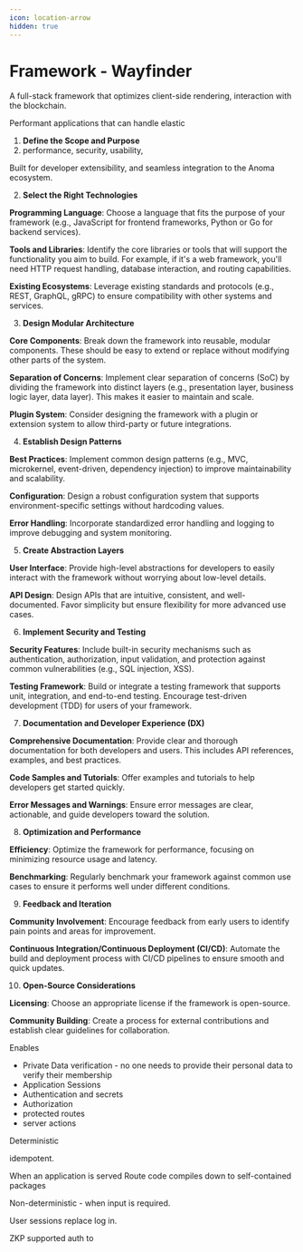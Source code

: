 ```yaml
---
icon: location-arrow
hidden: true
---
```


# Framework - Wayfinder

A full-stack framework that optimizes client-side rendering, interaction with the blockchain.&#x20;



Performant applications that can handle elastic&#x20;

1. **Define the Scope and Purpose**
2. performance, security, usability,

Built for developer extensibility, and seamless integration to the Anoma ecosystem.&#x20;

2. **Select the Right Technologies**

**Programming Language**: Choose a language that fits the purpose of your framework (e.g., JavaScript for frontend frameworks, Python or Go for backend services).

**Tools and Libraries**: Identify the core libraries or tools that will support the functionality you aim to build. For example, if it's a web framework, you'll need HTTP request handling, database interaction, and routing capabilities.

**Existing Ecosystems**: Leverage existing standards and protocols (e.g., REST, GraphQL, gRPC) to ensure compatibility with other systems and services.

3. **Design Modular Architecture**

**Core Components**: Break down the framework into reusable, modular components. These should be easy to extend or replace without modifying other parts of the system.

**Separation of Concerns**: Implement clear separation of concerns (SoC) by dividing the framework into distinct layers (e.g., presentation layer, business logic layer, data layer). This makes it easier to maintain and scale.

**Plugin System**: Consider designing the framework with a plugin or extension system to allow third-party or future integrations.

4. **Establish Design Patterns**

**Best Practices**: Implement common design patterns (e.g., MVC, microkernel, event-driven, dependency injection) to improve maintainability and scalability.

**Configuration**: Design a robust configuration system that supports environment-specific settings without hardcoding values.

**Error Handling**: Incorporate standardized error handling and logging to improve debugging and system monitoring.

5. **Create Abstraction Layers**

**User Interface**: Provide high-level abstractions for developers to easily interact with the framework without worrying about low-level details.

**API Design**: Design APIs that are intuitive, consistent, and well-documented. Favor simplicity but ensure flexibility for more advanced use cases.

6. **Implement Security and Testing**

**Security Features**: Include built-in security mechanisms such as authentication, authorization, input validation, and protection against common vulnerabilities (e.g., SQL injection, XSS).

**Testing Framework**: Build or integrate a testing framework that supports unit, integration, and end-to-end testing. Encourage test-driven development (TDD) for users of your framework.

7. **Documentation and Developer Experience (DX)**

**Comprehensive Documentation**: Provide clear and thorough documentation for both developers and users. This includes API references, examples, and best practices.

**Code Samples and Tutorials**: Offer examples and tutorials to help developers get started quickly.

**Error Messages and Warnings**: Ensure error messages are clear, actionable, and guide developers toward the solution.

8. **Optimization and Performance**

**Efficiency**: Optimize the framework for performance, focusing on minimizing resource usage and latency.

**Benchmarking**: Regularly benchmark your framework against common use cases to ensure it performs well under different conditions.

9. **Feedback and Iteration**

**Community Involvement**: Encourage feedback from early users to identify pain points and areas for improvement.

**Continuous Integration/Continuous Deployment (CI/CD)**: Automate the build and deployment process with CI/CD pipelines to ensure smooth and quick updates.

10. **Open-Source Considerations**

**Licensing**: Choose an appropriate license if the framework is open-source.

**Community Building**: Create a process for external contributions and establish clear guidelines for collaboration.

Enables&#x20;

* Private Data verification - no one needs to provide their personal data to verify their membership
* Application Sessions&#x20;
* Authentication and secrets&#x20;
* Authorization&#x20;
* protected routes
* server actions&#x20;

Deterministic&#x20;

idempotent.&#x20;

When an application is served Route code compiles down to self-contained packages&#x20;

Non-deterministic - when input is required. &#x20;



User sessions replace log in.&#x20;

ZKP supported auth to&#x20;
